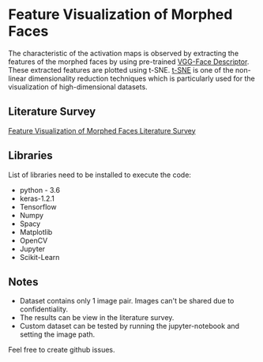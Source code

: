 # Feature Visualization of Morphed Faces

The characteristic of the activation maps is observed by extracting the features of the morphed faces by using pre-trained [VGG-Face Descriptor](https://github.com/rcmalli/keras-vggface). These extracted features are plotted using t-SNE.
[t-SNE](http://lvdmaaten.github.io/tsne/) is one of the non-linear dimensionality reduction techniques which is particularly used for the visualization of high-dimensional datasets.
## Literature Survey

[Feature Visualization of Morphed Faces Literature Survey](https://drive.google.com/file/d/1uU9kPHTaS0MxCuurGiXUTWZ7KZEFM9jF/view?usp=sharing)
## Libraries
List of libraries need to be installed to execute the code:
* python - 3.6
* keras-1.2.1
* Tensorflow 
* Numpy
* Spacy
* Matplotlib
* OpenCV
* Jupyter
* Scikit-Learn

## Notes
* Dataset contains only 1 image pair. Images can't be shared due to confidentiality.
* The results can be view in the literature survey.
* Custom dataset can be tested by running the jupyter-notebook and setting the image path.

Feel free to create github issues. 
